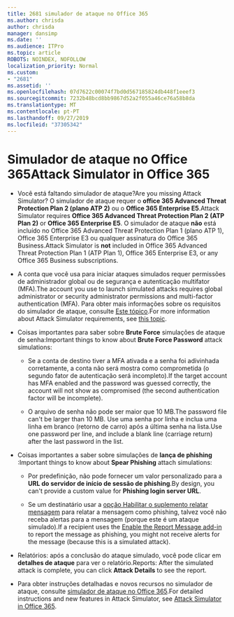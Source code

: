 ```yaml
---
title: 2681 simulador de ataque no Office 365
ms.author: chrisda
author: chrisda
manager: dansimp
ms.date: ''
ms.audience: ITPro
ms.topic: article
ROBOTS: NOINDEX, NOFOLLOW
localization_priority: Normal
ms.custom:
- "2681"
ms.assetid: ''
ms.openlocfilehash: 07d7622c00074f7bd0d567185824db448f1eeef3
ms.sourcegitcommit: 7232b48bcd8bb9867d52a2f055a46ce76a58b8da
ms.translationtype: MT
ms.contentlocale: pt-PT
ms.lasthandoff: 09/27/2019
ms.locfileid: "37305342"
---
```

# <a name="attack-simulator-in-office-365"></a><span data-ttu-id="ad45e-102">Simulador de ataque no Office 365</span><span class="sxs-lookup"><span data-stu-id="ad45e-102">Attack Simulator in Office 365</span></span>

- <span data-ttu-id="ad45e-103">Você está faltando simulador de ataque?</span><span class="sxs-lookup"><span data-stu-id="ad45e-103">Are you missing Attack Simulator?</span></span> <span data-ttu-id="ad45e-104">O simulador de ataque requer o **office 365 Advanced Threat Protection Plan 2 (plano ATP 2)** ou o **Office 365 Enterprise E5**.</span><span class="sxs-lookup"><span data-stu-id="ad45e-104">Attack Simulator requires **Office 365 Advanced Threat Protection Plan 2 (ATP Plan 2)** or **Office 365 Enterprise E5**.</span></span> <span data-ttu-id="ad45e-105">O simulador de ataque **não** está incluído no Office 365 Advanced Threat Protection Plan 1 (plano ATP 1), Office 365 Enterprise E3 ou qualquer assinatura do Office 365 Business.</span><span class="sxs-lookup"><span data-stu-id="ad45e-105">Attack Simulator is **not** included in Office 365 Advanced Threat Protection Plan 1 (ATP Plan 1), Office 365 Enterprise E3, or any Office 365 Business subscriptions.</span></span>

- <span data-ttu-id="ad45e-106">A conta que você usa para iniciar ataques simulados requer permissões de administrador global ou de segurança e autenticação multifator (MFA).</span><span class="sxs-lookup"><span data-stu-id="ad45e-106">The account you use to launch simulated attacks requires global administrator or security administrator permissions and multi-factor authentication (MFA).</span></span> <span data-ttu-id="ad45e-107">Para obter mais informações sobre os requisitos do simulador de ataque, consulte [Este tópico](https://docs.microsoft.com/office365/securitycompliance/attack-simulator#before-you-begin).</span><span class="sxs-lookup"><span data-stu-id="ad45e-107">For more information about Attack Simulator requirements, see [this topic](https://docs.microsoft.com/office365/securitycompliance/attack-simulator#before-you-begin).</span></span>

- <span data-ttu-id="ad45e-108">Coisas importantes para saber sobre **Brute Force** simulações de ataque de senha:</span><span class="sxs-lookup"><span data-stu-id="ad45e-108">Important things to know about **Brute Force Password** attack simulations:</span></span>

  - <span data-ttu-id="ad45e-109">Se a conta de destino tiver a MFA ativada e a senha foi adivinhada corretamente, a conta não será mostra como comprometida (o segundo fator de autenticação será incompleto).</span><span class="sxs-lookup"><span data-stu-id="ad45e-109">If the target account has MFA enabled and the password was guessed correctly, the account will not show as compromised (the second authentication factor will be incomplete).</span></span>

  - <span data-ttu-id="ad45e-110">O arquivo de senha não pode ser maior que 10 MB.</span><span class="sxs-lookup"><span data-stu-id="ad45e-110">The password file can't be larger than 10 MB.</span></span> <span data-ttu-id="ad45e-111">Use uma senha por linha e inclua uma linha em branco (retorno de carro) após a última senha na lista.</span><span class="sxs-lookup"><span data-stu-id="ad45e-111">Use one password per line, and include a blank line (carriage return) after the last password in the list.</span></span>

- <span data-ttu-id="ad45e-112">Coisas importantes a saber sobre simulações de **lança de phishing** :</span><span class="sxs-lookup"><span data-stu-id="ad45e-112">Important things to know about **Spear Phishing** attach simulations:</span></span>

  - <span data-ttu-id="ad45e-113">Por predefinição, não pode fornecer um valor personalizado para a **URL do servidor de início de sessão de phishing**.</span><span class="sxs-lookup"><span data-stu-id="ad45e-113">By design, you can't provide a custom value for **Phishing login server URL**.</span></span>

  - <span data-ttu-id="ad45e-114">Se um destinatário usar a [opção Habilitar o suplemento relatar mensagem](https://docs.microsoft.com/microsoft-365/security/office-365-security/enable-the-report-message-add-in) para relatar a mensagem como phishing, talvez você não receba alertas para a mensagem (porque este é um ataque simulado).</span><span class="sxs-lookup"><span data-stu-id="ad45e-114">If a recipient uses the [Enable the Report Message add-in](https://docs.microsoft.com/microsoft-365/security/office-365-security/enable-the-report-message-add-in) to report the message as phishing, you might not receive alerts for the message (because this is a simulated attack).</span></span>

- <span data-ttu-id="ad45e-115">Relatórios: após a conclusão do ataque simulado, você pode clicar em **detalhes de ataque** para ver o relatório.</span><span class="sxs-lookup"><span data-stu-id="ad45e-115">Reports: After the simulated attack is complete, you can click **Attack Details** to see the report.</span></span>

- <span data-ttu-id="ad45e-116">Para obter instruções detalhadas e novos recursos no simulador de ataque, consulte [simulador de ataque no Office 365](https://docs.microsoft.com/microsoft-365/security/office-365-security/attack-simulator).</span><span class="sxs-lookup"><span data-stu-id="ad45e-116">For detailed instructions and new features in Attack Simulator, see [Attack Simulator in Office 365](https://docs.microsoft.com/microsoft-365/security/office-365-security/attack-simulator).</span></span>
